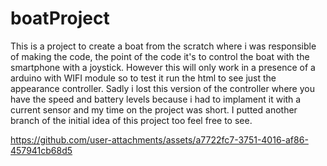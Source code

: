 # boatProject
This is a project to create a boat from the scratch where i was responsible of making the code, the point of the code it's to control the boat with the smartphone with a joystick. However this will only work in a presence of a arduino with WIFI module so to test it run the html to see just the appearance controller. Sadly i lost this version of the controller where you have the speed and battery levels because i had to implament it with a current sensor and my time on the project was short. I putted another branch of the initial idea of this project too feel free to see.


https://github.com/user-attachments/assets/a7722fc7-3751-4016-af86-457941cb68d5

